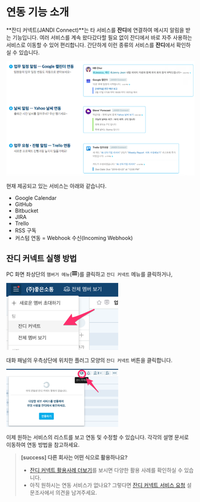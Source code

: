 연동 기능 소개
=====

**잔디 커넥트(JANDI Connect)**는 타 서비스를 **잔디**에 연결하여 메시지 알림을 받는 기능입니다. 여러 서비스를 계속 왔다갔다할 필요 없이 잔디에서 바로 자주 사용하는 서비스로 이동할 수 있어 편리합니다. 간단하게 이런 종류의 서비스를 **잔디**에서 확인하실 수 있습니다.

<img src="images/intro-integration-03.png" width="600" />

현재 제공되고 있는 서비스는 아래와 같습니다.

* Google Calendar
* GitHub
* Bitbucket
* JIRA
* Trello
* RSS 구독
* 커스텀 연동 = Webhook 수신(Incoming Webhook)

## 잔디 커넥트 실행 방법
PC 화면 좌상단의 `햄버거 메뉴`(<img src="images/hamburger.png" width="16" />)를 클릭하고 `잔디 커넥트` 메뉴를 클릭하거나,

<img src="images/intro-integration-01-20170222.png" width="300" />

대화 패널의 우측상단에 위치한 플러그 모양의 `잔디 커넥트` 버튼을 클릭합니다.

<img src="images/intro-integration-02-20170222.png" width="300" />

이제 원하는 서비스의 리스트를 보고 연동 및 수정할 수 있습니다. 각각의 설명 문서로 이동하여 연동 방법을 참고하세요.

> **[success] 다른 회사는 어떤 식으로 활용하나요?**
>
> - [잔디 커넥트 활용사례 더보기](https://drive.google.com/file/d/0B2SF4Wyqtyn_Ny1mYW1fMl9VV0U/view)를 보시면 다양한 활용 사례를 확인하실 수 있습니다.
> - 아직 원하시는 연동 서비스가 없나요? 그렇다면 [잔디 커넥트 서비스 요청](https://jandi.typeform.com/to/rVKGjd) 설문조사에서 의견을 남겨주세요.

